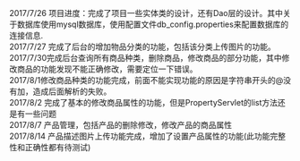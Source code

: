 2017/7/26 项目进度：完成了项目一些实体类的设计，还有Dao层的设计。其中关于数据库使用mysql数据库，使用配置文件db_config.properties来配置数据库的连接信息.<br />
2017/7/27 完成了后台的增加物品分类的功能，包括该分类上传图片的功能。<br />
2017/7/30完成后台查询所有商品种类，删除商品，修改商品的部分功能，其中修改商品的功能发现不能正确修改，需要定位一下错误。<br />
2017/8/1修改商品种类的功能完成，前面不能实现功能的原因是字符串开头的@没有加，造成后面解析的失败。<br />
2017/8/2 完成了基本的修改商品属性的功能，但是PropertyServlet的list方法还是有一些问题<br />
2017/8/7 产品管理，包括产品的删除修改，修改产品的商品属性<br />
2017/8/14 产品描述图片上传功能完成，增加了设置产品属性的功能(此功能完整性和正确性都有待测试)<br >